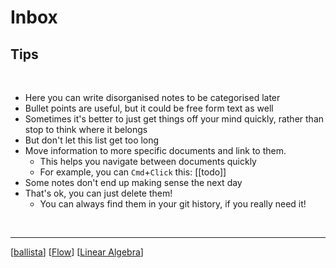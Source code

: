 # Inbox

## Tips
<br/>

- Here you can write disorganised notes to be categorised later
- Bullet points are useful, but it could be free form text as well
- Sometimes it's better to just get things off your mind quickly, rather than stop to think where it belongs
- But don't let this list get too long
- Move information to more specific documents and link to them.
  - This helps you navigate between documents quickly
  - For example, you can `Cmd`+`Click` this: [[todo]]
- Some notes don't end up making sense the next day
- That's ok, you can just delete them!
  - You can always find them in your git history, if you really need it!

<br/>

--- 

[[ballista]]
[[Flow]]
[[Linear Algebra]]


















  
[//begin]: # "Autogenerated link references for markdown compatibility"
[ballista]: ballista "Ballista"
[Flow]: flow "Flow"
[Linear Algebra]: linear-algebra "Linear Algebra"
[//end]: # "Autogenerated link references"
